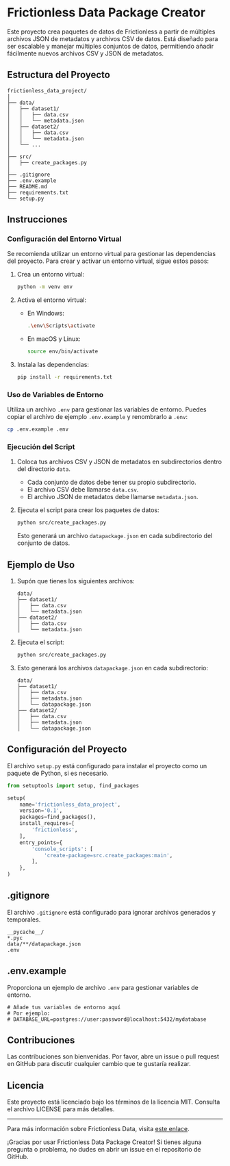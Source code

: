 # Frictionless Data Package Creator

Este proyecto crea paquetes de datos de Frictionless a partir de múltiples archivos JSON de metadatos y archivos CSV de datos. Está diseñado para ser escalable y manejar múltiples conjuntos de datos, permitiendo añadir fácilmente nuevos archivos CSV y JSON de metadatos.

## Estructura del Proyecto

```plaintext
frictionless_data_project/
│
├── data/
│   ├── dataset1/
│   │   ├── data.csv
│   │   └── metadata.json
│   ├── dataset2/
│   │   ├── data.csv
│   │   └── metadata.json
│   └── ...
│
├── src/
│   ├── create_packages.py
│
├── .gitignore
├── .env.example
├── README.md
├── requirements.txt
└── setup.py
```

## Instrucciones

### Configuración del Entorno Virtual

Se recomienda utilizar un entorno virtual para gestionar las dependencias del proyecto. Para crear y activar un entorno virtual, sigue estos pasos:

1. Crea un entorno virtual:

   ```bash
   python -m venv env
   ```

2. Activa el entorno virtual:

   - En Windows:

     ```bash
     .\env\Scripts\activate
     ```

   - En macOS y Linux:

     ```bash
     source env/bin/activate
     ```

3. Instala las dependencias:

   ```bash
   pip install -r requirements.txt
   ```

### Uso de Variables de Entorno

Utiliza un archivo `.env` para gestionar las variables de entorno. Puedes copiar el archivo de ejemplo `.env.example` y renombrarlo a `.env`:

```bash
cp .env.example .env
```

### Ejecución del Script

1. Coloca tus archivos CSV y JSON de metadatos en subdirectorios dentro del directorio `data`.
   - Cada conjunto de datos debe tener su propio subdirectorio.
   - El archivo CSV debe llamarse `data.csv`.
   - El archivo JSON de metadatos debe llamarse `metadata.json`.

2. Ejecuta el script para crear los paquetes de datos:

   ```bash
   python src/create_packages.py
   ```

   Esto generará un archivo `datapackage.json` en cada subdirectorio del conjunto de datos.

## Ejemplo de Uso

1. Supón que tienes los siguientes archivos:

   ```plaintext
   data/
   ├── dataset1/
   │   ├── data.csv
   │   └── metadata.json
   ├── dataset2/
   │   ├── data.csv
   │   └── metadata.json
   ```

2. Ejecuta el script:

   ```bash
   python src/create_packages.py
   ```

3. Esto generará los archivos `datapackage.json` en cada subdirectorio:

   ```plaintext
   data/
   ├── dataset1/
   │   ├── data.csv
   │   ├── metadata.json
   │   └── datapackage.json
   ├── dataset2/
   │   ├── data.csv
   │   ├── metadata.json
   │   └── datapackage.json
   ```

## Configuración del Proyecto

El archivo `setup.py` está configurado para instalar el proyecto como un paquete de Python, si es necesario.

```python
from setuptools import setup, find_packages

setup(
    name='frictionless_data_project',
    version='0.1',
    packages=find_packages(),
    install_requires=[
        'frictionless',
    ],
    entry_points={
        'console_scripts': [
            'create-package=src.create_packages:main',
        ],
    },
)
```

## .gitignore

El archivo `.gitignore` está configurado para ignorar archivos generados y temporales.

```plaintext
__pycache__/
*.pyc
data/**/datapackage.json
.env
```

## .env.example

Proporciona un ejemplo de archivo `.env` para gestionar variables de entorno.

```plaintext
# Añade tus variables de entorno aquí
# Por ejemplo:
# DATABASE_URL=postgres://user:password@localhost:5432/mydatabase
```

## Contribuciones

Las contribuciones son bienvenidas. Por favor, abre un issue o pull request en GitHub para discutir cualquier cambio que te gustaría realizar.

## Licencia

Este proyecto está licenciado bajo los términos de la licencia MIT. Consulta el archivo LICENSE para más detalles.

---

Para más información sobre Frictionless Data, visita [este enlace](https://frictionlessdata.io/introduction/).

¡Gracias por usar Frictionless Data Package Creator! Si tienes alguna pregunta o problema, no dudes en abrir un issue en el repositorio de GitHub.
